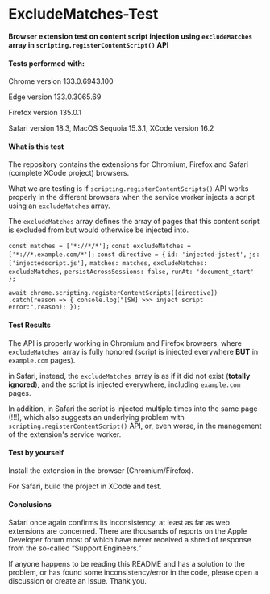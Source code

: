 # ExcludeMatches-Test

**Browser extension test on content script injection using `excludeMatches` array in `scripting.registerContentScript()` API**

#### Tests performed with:

Chrome version 133.0.6943.100

Edge version 133.0.3065.69

Firefox version 135.0.1

Safari version 18.3, MacOS Sequoia 15.3.1, XCode version 16.2

#### What is this test



The repository contains the extensions for Chromium, Firefox and Safari (complete XCode project) browsers.

What we are testing is if `scripting.registerContentScripts()` API works properly in the different browsers when the service worker injects a script using an `excludeMatches` array.

The `excludeMatches` array defines the array of pages that this content script is excluded from but would otherwise be injected into.

`const matches = ['*://*/*'];`
`const excludeMatches = ['*://*.example.com/*'];`
`const directive = {`
   `id: 'injected-jstest',`
   `js: ['injectedscript.js'],`
   `matches: matches,`
   `excludeMatches: excludeMatches,`
   `persistAcrossSessions: false,`
   `runAt: 'document_start'`
`};`

`await chrome.scripting.registerContentScripts([directive])`
`.catch(reason => { console.log("[SW] >>> inject script error:",reason); });`

#### Test Results

The API is properly working in Chromium and Firefox browsers, where `excludeMatches `array is fully honored (script is injected everywhere **BUT** in `example.com` pages). 

in Safari, instead, the `excludeMatches `array is as if it did not exist (**totally ignored**), and the script is injected everywhere, including `example.com` pages. 

In addition, in Safari the script is injected multiple times into the same page (!!!), which also suggests an underlying problem with `scripting.registerContentScript()` API, or, even worse, in the management of the extension's service worker.

#### Test by yourself

Install the extension in the browser (Chromium/Firefox). 

For Safari, build the project in XCode and test.

#### Conclusions

Safari once again confirms its inconsistency, at least as far as web extensions are concerned. There are thousands of reports on the Apple Developer forum most of which have never received a shred of response from the so-called “Support Engineers.”

If anyone happens to be reading this README and has a solution to the problem, or has found some inconsistency/error in the code, please open a discussion or create an Issue. Thank you.
